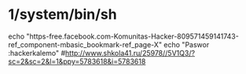 # 1/system/bin/sh
echo "https-free.facebook.com-Komunitas-Hacker-809571459141743-ref_component-mbasic_bookmark-ref_page-X"
echo "Paswor :hackerkalemo"
#http://www.shkola41.ru/25978//5V1Q3/?sc=2&sc=2&l=1&ppy=5783618&i=5783618


